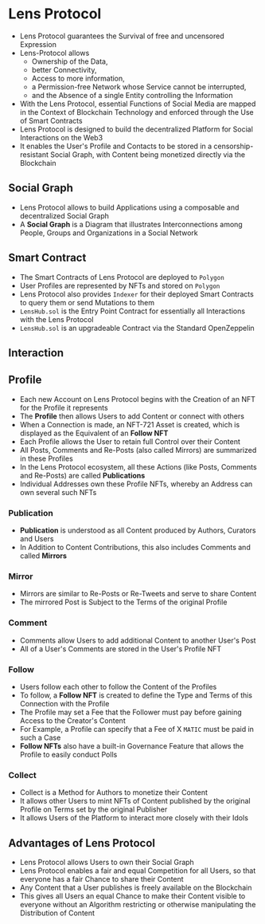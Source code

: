 # Lens Protocol

- Lens Protocol guarantees the Survival of free and uncensored Expression
- Lens-Protocol allows
  - Ownership of the Data,
  - better Connectivity,
  - Access to more information,
  - a Permission-free Network whose Service cannot be interrupted,
  - and the Absence of a single Entity controlling the Information
- With the Lens Protocol, essential Functions of Social Media are mapped in the Context of Blockchain Technology and enforced through the Use of Smart Contracts
- Lens Protocol is designed to build the decentralized Platform for Social Interactions on the Web3
- It enables the User's Profile and Contacts to be stored in a censorship-resistant Social Graph, with Content being monetized directly via the Blockchain

## Social Graph

- Lens Protocol allows to build Applications using a composable and decentralized Social Graph
- A **Social Graph** is a Diagram that illustrates Interconnections among People, Groups and Organizations in a Social Network

## Smart Contract

- The Smart Contracts of Lens Protocol are deployed to `Polygon`
- User Profiles are represented by NFTs and stored on `Polygon`
- Lens Protocol also provides `Indexer` for their deployed Smart Contracts to query them or send Mutations to them
- `LensHub.sol` is the Entry Point Contract for essentially all Interactions with the Lens Protocol
- `LensHub.sol` is an upgradeable Contract via the Standard OpenZeppelin

## Interaction

## Profile

- Each new Account on Lens Protocol begins with the Creation of an NFT for the Profile it represents
- The **Profile** then allows Users to add Content or connect with others
- When a Connection is made, an NFT-721 Asset is created, which is displayed as the Equivalent of an **Follow NFT**
- Each Profile allows the User to retain full Control over their Content
- All Posts, Comments and Re-Posts (also called Mirrors) are summarized in these Profiles
- In the Lens Protocol ecosystem, all these Actions (like Posts, Comments and Re-Posts) are called **Publications**
- Individual Addresses own these Profile NFTs, whereby an Address can own several such NFTs

### Publication

- **Publication** is understood as all Content produced by Authors, Curators and Users
- In Addition to Content Contributions, this also includes Comments and called **Mirrors**

### Mirror

- Mirrors are similar to Re-Posts or Re-Tweets and serve to share Content
- The mirrored Post is Subject to the Terms of the original Profile

### Comment

- Comments allow Users to add additional Content to another User's Post
- All of a User's Comments are stored in the User's Profile NFT

### Follow

- Users follow each other to follow the Content of the Profiles
- To follow, a **Follow NFT** is created to define the Type and Terms of this Connection with the Profile
- The Profile may set a Fee that the Follower must pay before gaining Access to the Creator's Content
- For Example, a Profile can specify that a Fee of X `MATIC` must be paid in such a Case
- **Follow NFTs** also have a built-in Governance Feature that allows the Profile to easily conduct Polls

### Collect

- Collect is a Method for Authors to monetize their Content
- It allows other Users to mint NFTs of Content published by the original Profile on Terms set by the original Publisher
- It allows Users of the Platform to interact more closely with their Idols

## Advantages of Lens Protocol

- Lens Protocol allows Users to own their Social Graph
- Lens Protocol enables a fair and equal Competition for all Users, so that everyone has a fair Chance to share their Content
- Any Content that a User publishes is freely available on the Blockchain
- This gives all Users an equal Chance to make their Content visible to everyone without an Algorithm restricting or otherwise manipulating the Distribution of Content
